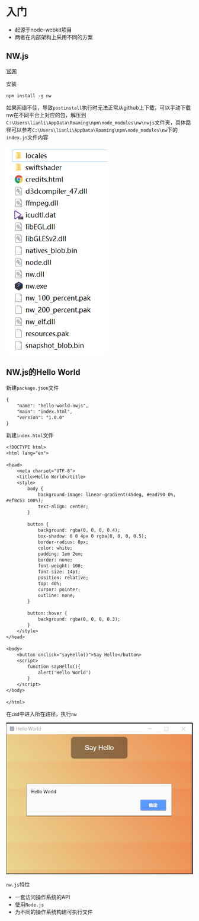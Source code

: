 # 入门
* 起源于node-webkit项目
* 两者在内部架构上采用不同的方案

## NW.js
[官网](https://nwjs.io/)

安装
```
npm install -g nw
```

如果网络不佳，导致`postinstall`执行时无法正常从github上下载，可以手动下载nw在不同平台上对应的包，解压到`C:\Users\lianli\AppData\Roaming\npm\node_modules\nw\nwjs`文件夹，具体路径可以参考`C:\Users\lianli\AppData\Roaming\npm\node_modules\nw`下的`index.js`文件内容

![nw.js](https://github.com/swordrain/electron-nwjs/blob/master/image/nwjs-win.png)

## NW.js的Hello World
新建`package.json`文件
```
{
    "name": "hello-world-nwjs",
    "main": "index.html",
    "version": "1.0.0"
}
```
新建`index.html`文件

```
<!DOCTYPE html>
<html lang="en">

<head>
    <meta charset="UTF-8">
    <title>Hello World</title>
    <style>
        body {
            background-image: linear-gradient(45deg, #ead790 0%, #ef8c53 100%);
            text-align: center;
        }

        button {
            background: rgba(0, 0, 0, 0.4);
            box-shadow: 0 0 4px 0 rgba(0, 0, 0, 0.5);
            border-radius: 8px;
            color: white;
            padding: 1em 2em;
            border: none;
            font-weight: 100;
            font-size: 14pt;
            position: relative;
            top: 40%;
            cursor: pointer;
            outline: none;
        }

        button::hover {
            background: rgba(0, 0, 0, 0.3);
        }
    </style>
</head>

<body>
    <button onclick="sayHello()">Say Hello</button>
    <script>
        function sayHello(){
            alert('Hello World')
        }
    </script>
</body>

</html>
```

在`cmd`中进入所在路径，执行`nw`

![nwjs-helloworld](https://github.com/swordrain/electron-nwjs/blob/master/image/nwjs-helloworld.png)

`nw.js`特性

* 一套访问操作系统的API
* 使用`Node.js`
* 为不同的操作系统构建可执行文件

